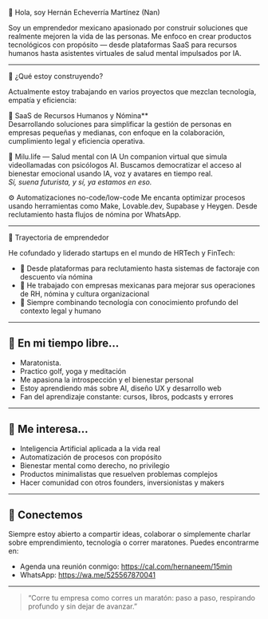 👋 Hola, soy Hernán Echeverría Martínez (Nan)

Soy un emprendedor mexicano apasionado por construir soluciones que realmente mejoren la vida de las personas. Me enfoco en crear productos tecnológicos con propósito — desde plataformas SaaS para recursos humanos hasta asistentes virtuales de salud mental impulsados por IA.

---

🚀 ¿Qué estoy construyendo?

Actualmente estoy trabajando en varios proyectos que mezclan tecnología, empatía y eficiencia:

👥 SaaS de Recursos Humanos y Nómina**  
Desarrollando soluciones para simplificar la gestión de personas en empresas pequeñas y medianas, con enfoque en la colaboración, cumplimiento legal y eficiencia operativa.

🧠 Milu.life — Salud mental con IA
Un companion virtual que simula videollamadas con psicólogos AI. Buscamos democratizar el acceso al bienestar emocional usando IA, voz y avatares en tiempo real.  
  *Sí, suena futurista, y sí, ya estamos en eso.*

⚙️ Automatizaciones no-code/low-code
Me encanta optimizar procesos usando herramientas como Make, Lovable.dev, Supabase y Heygen. Desde reclutamiento hasta flujos de nómina por WhatsApp.

---

💼 Trayectoria de emprendedor

He cofundado y liderado startups en el mundo de HRTech y FinTech:

- 🎯 Desde plataformas para reclutamiento hasta sistemas de factoraje con descuento vía nómina
- 🧾 He trabajado con empresas mexicanas para mejorar sus operaciones de RH, nómina y cultura organizacional
- 🧩 Siempre combinando tecnología con conocimiento profundo del contexto legal y humano

---

## 🏃 En mi tiempo libre…

- Maratonista.
- Practico golf, yoga y meditación
- Me apasiona la introspección y el bienestar personal
- Estoy aprendiendo más sobre AI, diseño UX y desarrollo web
- Fan del aprendizaje constante: cursos, libros, podcasts y errores

---

## 🧠 Me interesa…

- Inteligencia Artificial aplicada a la vida real  
- Automatización de procesos con propósito  
- Bienestar mental como derecho, no privilegio  
- Productos minimalistas que resuelven problemas complejos  
- Hacer comunidad con otros founders, inversionistas y makers

---

## 🤝 Conectemos

Siempre estoy abierto a compartir ideas, colaborar o simplemente charlar sobre emprendimiento, tecnología o correr maratones. Puedes encontrarme en:

- Agenda una reunión conmigo: https://cal.com/hernaneem/15min
- WhatsApp: https://wa.me/525567870041

---

> “Corre tu empresa como corres un maratón: paso a paso, respirando profundo y sin dejar de avanzar.”
